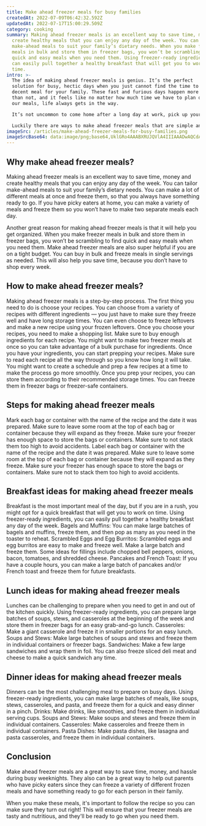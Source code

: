 ```yaml
---
title: Make ahead freezer meals for busy families
createdAt: 2022-07-09T06:42:32.592Z
updatedAt: 2022-07-17T15:00:29.509Z
category: cooking
summary: Making ahead freezer meals is an excellent way to save time, money and
  create healthy meals that you can enjoy any day of the week. You can tailor
  make-ahead meals to suit your family’s dietary needs. When you make freezer
  meals in bulk and store them in freezer bags, you won’t be scrambling to find
  quick and easy meals when you need them. Using freezer-ready ingredients, you
  can easily pull together a healthy breakfast that will get you to work on
  time.
intro: >-
  The idea of making ahead freezer meals is genius. It’s the perfect
  solution for busy, hectic days when you just cannot find the time to cook a
  decent meal for your family. These fast and furious days happen more often
  than not, and it feels like no matter how much time we have to plan or prep
  our meals, life always gets in the way. 

  It’s not uncommon to come home after a long day at work, pick up your kid from after-school activities, rush them both inside so you can drive them somewhere else, then back home again just in time for dinner — if you can make it before bedtime!

  Luckily there are ways to make ahead freezer meals that are simple and stress-free. You don’t have to feel like a failure every day as a parent if you take some time now to prepare these dishes.
imageSrc: /articles/make-ahead-freezer-meals-for-busy-families.png
imageSrcBase64: data:image/png;base64,UklGRo4AAABXRUJQVlA4IIIAAADwAQCdASoKAAoAAUAmJbACdAD0SCKDc+wA/rhEabtIVx64ElfX+9v6vzlvynKI//+vrqAYVCrDNfTyfvBH//IWA7wO4iALiPkTb/1+JoQvVLwsHqRnleKd7QIoQgbcR5qn6KlhbRpibAFxf7AP5VZ6cHCGyU5XntmwpB9yEUWoAAAA
---
```


## Why make ahead freezer meals?

Making ahead freezer meals is an excellent way to save time, money and create healthy meals that you can enjoy any day of the week.
You can tailor make-ahead meals to suit your family’s dietary needs. You can make a lot of different meals at once and freeze them, so that you always have something ready to go. If you have picky eaters at home, you can make a variety of meals and freeze them so you won’t have to make two separate meals each day.

Another great reason for making ahead freezer meals is that it will help you get organized. When you make freezer meals in bulk and store them in freezer bags, you won’t be scrambling to find quick and easy meals when you need them.
Make ahead freezer meals are also super helpful if you are on a tight budget. You can buy in bulk and freeze meals in single servings as needed. This will also help you save time, because you don’t have to shop every week.

## How to make ahead freezer meals?

Making ahead freezer meals is a step-by-step process. The first thing you need to do is choose your recipes. You can choose from a variety of recipes with different ingredients — you just have to make sure they freeze well and have long storage times. You can even choose to freeze leftovers and make a new recipe using your frozen leftovers.
Once you choose your recipes, you need to make a shopping list. Make sure to buy enough ingredients for each recipe. You might want to make two freezer meals at once so you can take advantage of a bulk purchase for ingredients.
Once you have your ingredients, you can start prepping your recipes. Make sure to read each recipe all the way through so you know how long it will take. You might want to create a schedule and prep a few recipes at a time to make the process go more smoothly.
Once you prep your recipes, you can store them according to their recommended storage times. You can freeze them in freezer bags or freezer-safe containers.

## Steps for making ahead freezer meals

Mark each bag or container with the name of the recipe and the date it was prepared.
Make sure to leave some room at the top of each bag or container because they will expand as they freeze.
Make sure your freezer has enough space to store the bags or containers.
Make sure to not stack them too high to avoid accidents.
Label each bag or container with the name of the recipe and the date it was prepared.
Make sure to leave some room at the top of each bag or container because they will expand as they freeze.
Make sure your freezer has enough space to store the bags or containers.
Make sure not to stack them too high to avoid accidents.

## Breakfast ideas for making ahead freezer meals

Breakfast is the most important meal of the day, but if you are in a rush, you might opt for a quick breakfast that will get you to work on time. Using freezer-ready ingredients, you can easily pull together a healthy breakfast any day of the week.
Bagels and Muffins: You can make large batches of bagels and muffins, freeze them, and then pop as many as you need in the toaster to reheat. Scrambled Eggs and Egg Burritos: Scrambled eggs and egg burritos are easy to make and freeze well. Make a large batch and freeze them.
Some ideas for fillings include chopped bell peppers, onions, bacon, tomatoes, and shredded cheese. Pancakes and French Toast: If you have a couple hours, you can make a large batch of pancakes and/or French toast and freeze them for future breakfasts.

## Lunch ideas for making ahead freezer meals

Lunches can be challenging to prepare when you need to get in and out of the kitchen quickly. Using freezer-ready ingredients, you can prepare large batches of soups, stews, and casseroles at the beginning of the week and store them in freezer bags for an easy grab-and-go lunch.
Casseroles: Make a giant casserole and freeze it in smaller portions for an easy lunch. Soups and Stews: Make large batches of soups and stews and freeze them in individual containers or freezer bags. Sandwiches: Make a few large sandwiches and wrap them in foil. You can also freeze sliced deli meat and cheese to make a quick sandwich any time.

## Dinner ideas for making ahead freezer meals

Dinners can be the most challenging meal to prepare on busy days. Using freezer-ready ingredients, you can make large batches of meals, like soups, stews, casseroles, and pasta, and freeze them for a quick and easy dinner in a pinch.
Drinks: Make drinks, like smoothies, and freeze them in individual serving cups. Soups and Stews: Make soups and stews and freeze them in individual containers. Casseroles: Make casseroles and freeze them in individual containers. Pasta Dishes: Make pasta dishes, like lasagna and pasta casseroles, and freeze them in individual containers.

## Conclusion

Make ahead freezer meals are a great way to save time, money, and hassle during busy weeknights. They also can be a great way to help out parents who have picky eaters since they can freeze a variety of different frozen meals and have something ready to go for each person in their family.

When you make these meals, it's important to follow the recipe so you can make sure they turn out right! This will ensure that your freezer meals are tasty and nutritious, and they'll be ready to go when you need them.
